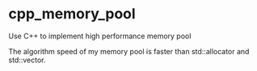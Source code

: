 # cpp_memory_pool
Use C++ to implement high performance memory pool

The algorithm speed of my memory pool is faster than std::allocator and std::vector.

